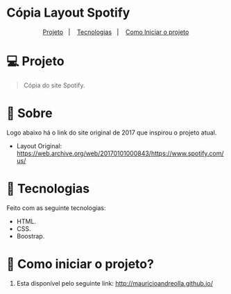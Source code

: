 # Cópia Layout Spotify

<p align="center">
  <a href="#-projeto">Projeto</a>&nbsp;&nbsp;&nbsp;|&nbsp;&nbsp;&nbsp;
  <a href="#-tecnologias">Tecnologias</a>&nbsp;&nbsp;&nbsp;|&nbsp;&nbsp;&nbsp;
  <a href="#-como-iniciar-o-projeto">Como Iniciar o projeto</a>
</p>

# 💻 Projeto 

> Cópia do site Spotify.

# 📌 Sobre

Logo abaixo há o link do site original de 2017 que inspirou o projeto atual.

- Layout Original: https://web.archive.org/web/20170101000843/https://www.spotify.com/us/


# 🚀 Tecnologias

Feito com as seguinte tecnologias:

- HTML.
- CSS.
- Boostrap.

# 🏃 Como iniciar o projeto?

1. Esta disponível pelo seguinte link: http://mauricioandreolla.github.io/



